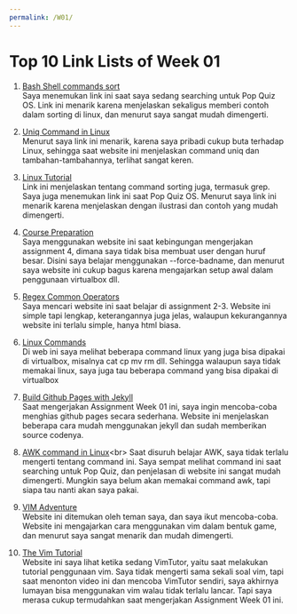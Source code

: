 ```yaml
---
permalink: /W01/
---
```


# Top 10 Link Lists of Week 01

1. [Bash Shell commands sort](https://youtu.be/zxa94LLhLJI)<br>
Saya menemukan link ini saat saya sedang searching untuk Pop Quiz OS. Link ini menarik karena menjelaskan sekaligus memberi contoh dalam sorting di linux, dan menurut saya sangat mudah dimengerti.

2. [Uniq Command in Linux](https://www.geeksforgeeks.org/uniq-command-in-linux-with-examples)<br>
Menurut saya link ini menarik, karena saya pribadi cukup buta terhadap Linux, sehingga saat website ini menjelaskan command uniq dan tambahan-tambahannya, terlihat sangat keren.

3. [Linux Tutorial](https://youtu.be/VgbnndezHbw)<br>
Link ini menjelaskan tentang command sorting juga, termasuk grep. Saya juga menemukan link ini saat Pop Quiz OS. Menurut saya link ini menarik karena menjelaskan dengan ilustrasi dan contoh yang mudah dimengerti.

4. [Course Preparation](https://teaching.healthtech.dtu.dk/unix/index.php/Course_Preparation)<br>
Saya menggunakan website ini saat kebingungan mengerjakan assignment 4, dimana saya tidak bisa membuat user dengan huruf besar. Disini saya belajar menggunakan --force-badname, dan menurut saya website ini cukup bagus karena mengajarkan setup awal dalam penggunaan virtualbox dll.

5. [Regex Common Operators](http://web.mit.edu/gnu/doc/html/regex_3.html)<br>
Saya mencari website ini saat belajar di assignment 2-3. Website ini simple tapi lengkap, keterangannya juga jelas, walaupun kekurangannya website ini terlalu simple, hanya html biasa.

6. [Linux Commands](https://linoxide.com/linux-how-to/linux-commands-brief-outline-examples/)<br>
Di web ini saya melihat beberapa command linux yang juga bisa dipakai di virtualbox, misalnya cat cp mv rm dll. Sehingga walaupun saya tidak memakai linux, saya juga tau beberapa command yang bisa dipakai di virtualbox

7. [Build Github Pages with Jekyll](https://www.smashingmagazine.com/2014/08/build-blog-jekyll-github-pages/)<br>
Saat mengerjakan Assignment Week 01 ini, saya ingin mencoba-coba menghias github pages secara sederhana. Website ini menjelaskan beberapa cara mudah menggunakan jekyll dan sudah memberikan source codenya.

8. [AWK command in Linux](https://www.geeksforgeeks.org/awk-command-unixlinux-examples/#:~:text=Awk%20is%20a%20utility%20that,for%20pattern%20scanning%20and%20processing.)<br>
Saat disuruh belajar AWK, saya tidak terlalu mengerti tentang command ini. Saya sempat melihat command ini saat searching untuk Pop Quiz, dan penjelasan di website ini sangat mudah dimengerti. Mungkin saya belum akan memakai command awk, tapi siapa tau nanti akan saya pakai.

9. [VIM Adventure](https://vim-adventures.com/)<br>
Website ini ditemukan oleh teman saya, dan saya ikut mencoba-coba. Website ini mengajarkan cara menggunakan vim dalam bentuk game, dan menurut saya sangat menarik dan mudah dimengerti.

10. [The Vim Tutorial](https://www.youtube.com/watch?v=ER5JYFKkYDg)<br>
Website ini saya lihat ketika sedang VimTutor, yaitu saat melakukan tutorial penggunaan vim. Saya tidak mengerti sama sekali soal vim, tapi saat menonton video ini dan mencoba VimTutor sendiri, saya akhirnya lumayan bisa menggunakan vim walau tidak terlalu lancar. Tapi saya merasa cukup termudahkan saat mengerjakan Assignment Week 01 ini.
